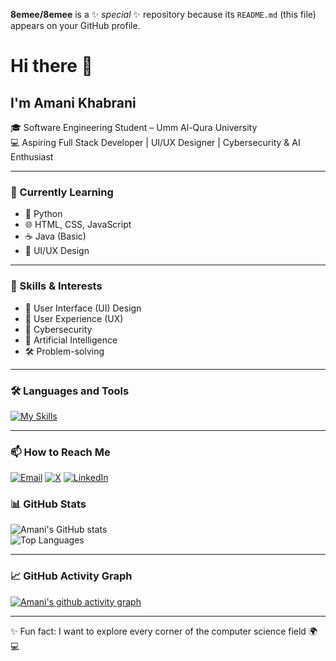 **8emee/8emee** is a ✨ _special_ ✨ repository because its `README.md` (this file) appears on your GitHub profile.
# Hi there 👋  

## I'm Amani Khabrani
🎓 Software Engineering Student – Umm Al-Qura University  
💻 Aspiring Full Stack Developer | UI/UX Designer | Cybersecurity & AI Enthusiast  

---

### 🚀 Currently Learning  
- 🐍 Python  
- 🌐 HTML, CSS, JavaScript  
- ☕ Java (Basic)  
- 🎨 UI/UX Design  

---

### 🎯 Skills & Interests  
- 🎨 User Interface (UI) Design  
- 🧠 User Experience (UX)  
- 🔐 Cybersecurity  
- 🤖 Artificial Intelligence  
- 🛠 Problem-solving  

---

### 🛠 Languages and Tools  
[![My Skills](https://skillicons.dev/icons?i=python,java,html,css,javascript,figma,git,github)](https://skillicons.dev)

---

### 📫 How to Reach Me 
<p align="left">
  <a href="mailto:amani22kama@gmail.com"><img src="https://img.icons8.com/color/48/000000/gmail-new.png" alt="Email"/></a>
  <a href="https://x.com/8e_km?s=21"><img src="https://upload.wikimedia.org/wikipedia/commons/thumb/5/53/X_logo_2023_original.png/48px-X_logo_2023_original.png" alt="X"/></a>
  <a href="https://www.linkedin.com/in/%D8%A7%D9%85%D8%A7%D9%86%D9%8A-%D8%AE%D8%A8%D8%B1%D8%A7%D9%86%D9%8A-32258127a?utm_source=share&utm_campaign=share_via&utm_content=profile&utm_medium=android_app"><img src="https://img.icons8.com/color/48/000000/linkedin.png" alt="LinkedIn"/></a>
</p>


### 📊 GitHub Stats  
![Amani's GitHub stats](https://github-readme-stats.vercel.app/api?username=YourGitHubUsername&show_icons=true&theme=radical)  
![Top Languages](https://github-readme-stats.vercel.app/api/top-langs/?username=YourGitHubUsername&layout=compact&theme=radical)  

---

### 📈 GitHub Activity Graph  
[![Amani's github activity graph](https://github-readme-activity-graph.vercel.app/graph?username=YourGitHubUsername&theme=radical)](https://github.com/ashutosh00710/github-readme-activity-graph)  

---

✨ Fun fact: I want to explore every corner of the computer science field 🌍💻
